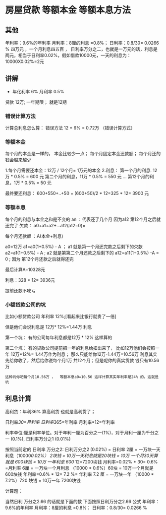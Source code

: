# 房屋贷款 等额本金 等额本息方法


## 其他
 年利率：9.6%的年利率
 月利率：8厘的利息 =0.8%；
 日利率：0.8/30= 0.0266 % 
四万元 ，一个月利息四五百 ，
日利率万分之二，也就是一万元的话，利息是两元，相当于日利率0.02%，假如借款10000元，一天的利息为：
10000X0.02%=2元


## 讲解

* 年化利率 6% 月利率 0.5%

贷款 12万;
一年期限；
就是12期

### 错误计算方法

计算总利息怎么算：
错误方法
12 * 6% = 0.72万 （错误计算方式）


### 等额本金 

每个月的本金是一样的，
本金比较少一点；
每个月固定本金还款额；
每个月还的钱会越来越少

1.每个月需要还本金：12万 / 12个月= 1万元的本金
2.利息：
    第一个月的利息. 12万 * 0.5% = 600 元 
    第二个月的利息，11万 * 0.5% = 550 元
    ...
    第12个月的利息，1万 * 0.5%  =  50 元

最终要还利息： 600+550+..+50 = (600+50)/2 * 12=325 * 12= 3900 元




### 等额本息

每个月的利息与本金之和是不变的
an ：代表还了几个月
因为a12 第12个月之后就还完了
欠款： a0+a1+a2+...a12(a12=0)=



每个月还款额 ：A(本金+利息)

a0=12万
a1=a0(1+0.5%) - A ； a1 就是第一个月还完款之后剩下的欠款
a2=a1(1+0.5%) - A ;  a2 就是第第二个月还款之后剩下的
a12=a11(1+0.5%) -A =  0  ;    因为 第12个月还款之后就得还完

最后计算A=10328元

利息：328 * 12= 3936元


提前还款不吃亏


### 小额贷款公司的坑

比如小额贷款公司 年利率 12%;[看起来比银行就贵了一倍]

但是他们会说利息是 12万* 12%=1.44万 利息

第一个坑：
有的公司每年利息都是12万 * 12% 这样算的

第二个坑：
有的贷款公司提前把一年的利息给扣出来了，
    比如12万他们会按照一年  12万*12%= 1.44万作为利息； 那么只能给你12万-1.44万=10.56万
    利息其实先给你收了，然后给你说每个月1万 共12个月；但是呢你的真实贷款 钱只有10.56万

    这种坑你吧每个月10.56万 ，  等额本息a0=10.56 这样计算其实年利率是24% 的。这就是坑

## 利息计算


高利贷：年利36% 算高利贷 也就是高利贷了；

日利率*30=月利率
日利率*365=年利率
月利率*12=年利率

利率单位:厘是利率单位。对于年利一厘为百分之一(1%)，对于月利一厘为千分之一 (0.1%), 日利率万分之1 (0.01%)


按照当前定的 日利率 万分之2:
日利万分之2 (0.02%) = 日利率 2厘 = 一万块一天利息（10000*0.02%） 2块钱 = 10万一天利息就是20块钱 = 10万 一个月30天算就是 600块钱 = 10万 一年利息 600* 12=7200块钱
月利率=0.02% * 30= 0.6% =月利率 6厘 = 一万块一个月利息 （10000 * 0.6%）60块 = 10万一个月就是600块钱 
年利率=0.6% * 12= 7.2 %= 年利率 7.2 厘 = 一万块一年 （10000 * 7.2%）720 块钱 =  10万一年 7200块钱



计算题：

当然日利 万分之2.66 的话就是下面的数
下面按照日利万分之2.66 公式
年利率：9.6%的年利率
月利率：8厘的利息 =0.8%；
日利率：0.8/30= 0.0266 % 